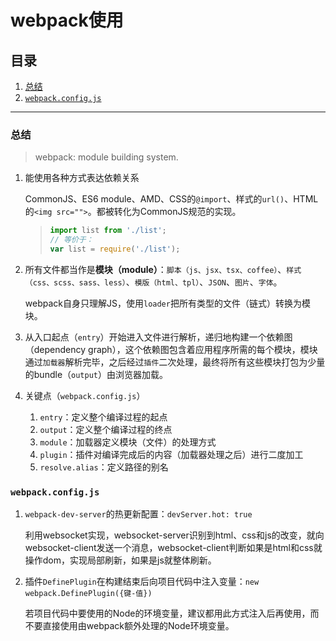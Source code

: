 # webpack使用

## 目录
1. [总结](#总结)
1. [`webpack.config.js`](#webpackconfigjs)

---
### 总结
>webpack: module building system.

1. 能使用各种方式表达依赖关系

    CommonJS、ES6 module、AMD、CSS的`@import`、样式的`url()`、HTML的`<img src="">`。都被转化为CommonJS规范的实现。

    >```javascript
    >import list from './list';
    >// 等价于：
    >var list = require('./list');
    >```
2. 所有文件都当作是**模块（module）**：`脚本（js、jsx、tsx、coffee）`、`样式（css、scss、sass、less）`、`模版（html、tpl）`、`JSON`、`图片`、`字体`。

    webpack自身只理解JS，使用`loader`把所有类型的文件（链式）转换为模块。
3. 从入口起点（`entry`）开始进入文件进行解析，递归地构建一个依赖图（dependency graph），这个依赖图包含着应用程序所需的每个模块，模块通过`加载器`解析完毕，之后经过`插件`二次处理，最终将所有这些模块打包为少量的bundle（`output`）由浏览器加载。
4. 关键点（`webpack.config.js`）

    1. `entry`：定义整个编译过程的起点
    2. `output`：定义整个编译过程的终点
    3. `module`：加载器定义模块（文件）的处理方式
    4. `plugin`：插件对编译完成后的内容（加载器处理之后）进行二度加工
    5. `resolve.alias`：定义路径的别名

### `webpack.config.js`
1. `webpack-dev-server`的热更新配置：`devServer.hot: true`

    利用websocket实现，websocket-server识别到html、css和js的改变，就向websocket-client发送一个消息，websocket-client判断如果是html和css就操作dom，实现局部刷新，如果是js就整体刷新。
2. 插件`DefinePlugin`在构建结束后向项目代码中注入变量：`new webpack.DefinePlugin({键-值})`

    若项目代码中要使用的Node的环境变量，建议都用此方式注入后再使用，而不要直接使用由webpack额外处理的Node环境变量。

